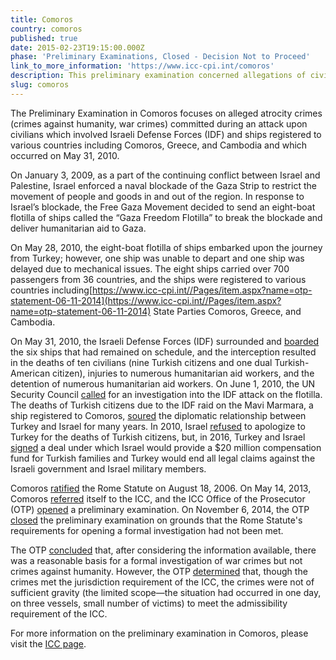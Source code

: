 ```yaml
---
title: Comoros
country: comoros
published: true
date: 2015-02-23T19:15:00.000Z
phase: 'Preliminary Examinations, Closed - Decision Not to Proceed'
link_to_more_information: 'https://www.icc-cpi.int/comoros'
description: This preliminary examination concerned allegations of civilian deaths during the boarding of the Mavi Marmara as it attempted to breach the Israeli blockade of the Gaza Strip. The Office of the Prosecutor closed the preliminary examination on 11 June 2014.
slug: comoros
---
```



The Preliminary Examination in Comoros focuses on alleged atrocity crimes (crimes against humanity, war crimes) committed during an attack upon civilians which involved Israeli Defense Forces (IDF) and ships registered to various countries including Comoros, Greece, and Cambodia and which occurred on May 31, 2010.

On January 3, 2009, as a part of the continuing conflict between Israel and Palestine, Israel enforced a naval blockade of the Gaza Strip to restrict the movement of people and goods in and out of the region. In response to Israel’s blockade, the Free Gaza Movement decided to send an eight-boat flotilla of ships called the “Gaza Freedom Flotilla” to break the blockade and deliver humanitarian aid to Gaza.

On May 28, 2010, the eight-boat flotilla of ships embarked upon the journey from Turkey; however, one ship was unable to depart and one ship was delayed due to mechanical issues. The eight ships carried over 700 passengers from 36 countries, and the ships were registered to various countries including[https://www.icc-cpi.int//Pages/item.aspx?name=otp-statement-06-11-2014](https://www.icc-cpi.int//Pages/item.aspx?name=otp-statement-06-11-2014) State Parties Comoros, Greece, and Cambodia. &nbsp;&nbsp;

On May 31, 2010, the Israeli Defense Forces (IDF) surrounded and [boarded](https://www.theguardian.com/world/2010/may/31/israeli-attacks-gaza-flotilla-activists) the six ships that had remained on schedule, and the interception resulted in the deaths of ten civilians (nine Turkish citizens and one dual Turkish-American citizen), injuries to numerous humanitarian aid workers, and the detention of numerous humanitarian aid workers. On June 1, 2010, the UN Security Council [called](https://www.theguardian.com/world/2010/jun/01/un-condemns-israel-assault-gaza-flotilla) for an investigation into the IDF attack on the flotilla. The deaths of Turkish citizens due to the IDF raid on the Mavi Marmara, a ship registered to Comoros, [soured](https://www.theguardian.com/world/2010/jun/01/gaza-flotilla-raid-turkey-prime-minister-israel) the diplomatic relationship between Turkey and Israel for many years. In 2010, Israel [refused](http://www.cnn.com/2010/WORLD/meast/12/26/turkey.israel.relations/index.html) to apologize to Turkey for the deaths of Turkish citizens, but, in 2016, Turkey and Israel [signed](http://www.cnn.com/2016/06/26/middleeast/israel-turkey-relations/) a deal under which Israel would provide a $20 million compensation fund for Turkish families and Turkey would end all legal claims against the Israeli government and Israel military members. &nbsp;&nbsp;

Comoros [ratified](https://asp.icc-cpi.int/en_menus/asp/states%20parties/african%20states/Pages/comoros.aspx) the Rome Statute on August 18, 2006. On May 14, 2013, Comoros [referred](https://www.icc-cpi.int/iccdocs/otp/Referral-from-Comoros.pdf) itself to the ICC, and the ICC Office of the Prosecutor (OTP) [opened](https://www.icc-cpi.int//Pages/item.aspx?name=otp-statement-14-05-2013) a preliminary examination. On November 6, 2014, the OTP [closed](https://www.icc-cpi.int//Pages/item.aspx?name=otp-statement-06-11-2014) the preliminary examination on grounds that the Rome Statute's requirements for opening a formal investigation had not been met.&nbsp;

The OTP [concluded](https://www.icc-cpi.int/iccdocs/otp/OTP-COM-Article_53(1)-Report-06Nov2014Eng.pdf) that, after considering the information available, there was a reasonable basis for a formal investigation of war crimes but not crimes against humanity. However, the OTP [determined](https://www.icc-cpi.int/iccdocs/otp/OTP-COM-Article_53(1)-Report-06Nov2014Eng.pdf) that, though the crimes met the jurisdiction requirement of the ICC, the crimes were not of sufficient gravity (the limited scope—the situation had occurred in one day, on three vessels, small number of victims) to meet the admissibility requirement of the ICC.

For more information on the preliminary examination in Comoros, please visit the [ICC page](https://www.icc-cpi.int/comoros).